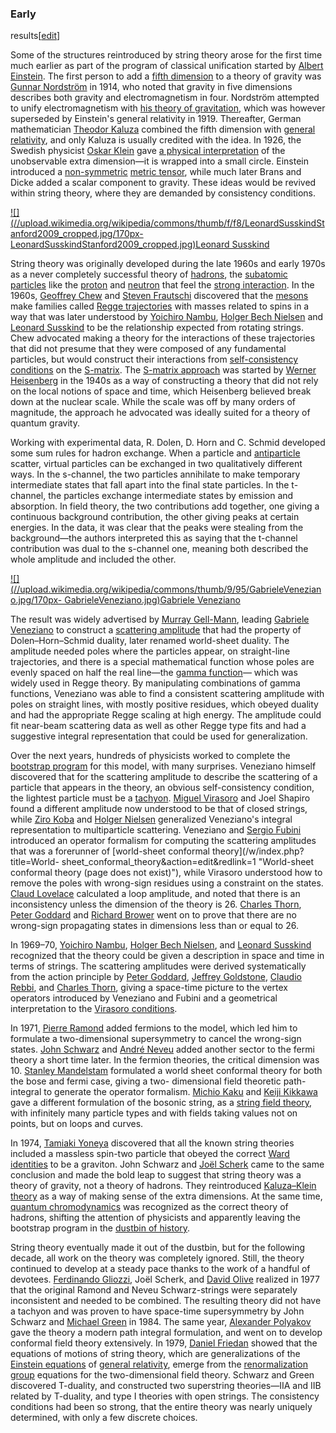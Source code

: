 ### Early
results[[edit](/w/index.php?title=String\_theory&action=edit&section=25 "Edit
section: Early results")]

Some of the structures reintroduced by string theory arose for the first time
much earlier as part of the program of classical unification started by
[Albert Einstein](/wiki/Albert\_Einstein "Albert Einstein"). The first person
to add a [fifth dimension](/wiki/Five-dimensional\_space "Five-dimensional
space") to a theory of gravity was [Gunnar
Nordström](/wiki/Gunnar\_Nordstr%C3%B6m "Gunnar Nordström") in 1914, who noted
that gravity in five dimensions describes both gravity and electromagnetism in
four. Nordström attempted to unify electromagnetism with [his theory of
gravitation](/wiki/Nordstr%C3%B6m%27s\_theory\_of\_gravitation "Nordström's
theory of gravitation"), which was however superseded by Einstein's general
relativity in 1919. Thereafter, German mathematician [Theodor
Kaluza](/wiki/Theodor\_Kaluza "Theodor Kaluza") combined the fifth dimension
with [general relativity](/wiki/General\_relativity "General relativity"), and
only Kaluza is usually credited with the idea. In 1926, the Swedish physicist
[Oskar Klein](/wiki/Oskar\_Klein "Oskar Klein") gave [a physical
interpretation](/wiki/Kaluza%E2%80%93Klein\_theory "Kaluza–Klein theory") of
the unobservable extra dimension—it is wrapped into a small circle. Einstein
introduced a [non-symmetric](/wiki/Antisymmetric\_tensor "Antisymmetric
tensor") [metric tensor](/wiki/Metric\_tensor "Metric tensor"), while much
later Brans and Dicke added a scalar component to gravity. These ideas would
be revived within string theory, where they are demanded by consistency
conditions.

[![](//upload.wikimedia.org/wikipedia/commons/thumb/f/f8/LeonardSusskindStanford2009\_cropped.jpg/170px-
LeonardSusskindStanford2009\_cropped.jpg)](/wiki/File:LeonardSusskindStanford2009\_cropped.jpg)[Leonard
Susskind](/wiki/Leonard\_Susskind "Leonard Susskind")

String theory was originally developed during the late 1960s and early 1970s
as a never completely successful theory of [hadrons](/wiki/Hadron "Hadron"),
the [subatomic particles](/wiki/Subatomic\_particle "Subatomic particle") like
the [proton](/wiki/Proton "Proton") and [neutron](/wiki/Neutron "Neutron")
that feel the [strong interaction](/wiki/Strong\_interaction "Strong
interaction"). In the 1960s, [Geoffrey Chew](/wiki/Geoffrey\_Chew "Geoffrey
Chew") and [Steven Frautschi](/wiki/Steven\_Frautschi "Steven Frautschi")
discovered that the [mesons](/wiki/Meson "Meson") make families called [Regge
trajectories](/wiki/Regge\_trajectories "Regge trajectories") with masses
related to spins in a way that was later understood by [Yoichiro
Nambu](/wiki/Yoichiro\_Nambu "Yoichiro Nambu"), [Holger Bech
Nielsen](/wiki/Holger\_Bech\_Nielsen "Holger Bech Nielsen") and [Leonard
Susskind](/wiki/Leonard\_Susskind "Leonard Susskind") to be the relationship
expected from rotating strings. Chew advocated making a theory for the
interactions of these trajectories that did not presume that they were
composed of any fundamental particles, but would construct their interactions
from [self-consistency conditions](/wiki/Bootstrap\_model "Bootstrap model") on
the [S-matrix](/wiki/S-matrix "S-matrix"). The [S-matrix
approach](/wiki/S-matrix\_theory "S-matrix theory") was started by [Werner
Heisenberg](/wiki/Werner\_Heisenberg "Werner Heisenberg") in the 1940s as a way
of constructing a theory that did not rely on the local notions of space and
time, which Heisenberg believed break down at the nuclear scale. While the
scale was off by many orders of magnitude, the approach he advocated was
ideally suited for a theory of quantum gravity.

Working with experimental data, R. Dolen, D. Horn and C. Schmid developed some
sum rules for hadron exchange. When a particle and
[antiparticle](/wiki/Antiparticle "Antiparticle") scatter, virtual particles
can be exchanged in two qualitatively different ways. In the s-channel, the
two particles annihilate to make temporary intermediate states that fall apart
into the final state particles. In the t-channel, the particles exchange
intermediate states by emission and absorption. In field theory, the two
contributions add together, one giving a continuous background contribution,
the other giving peaks at certain energies. In the data, it was clear that the
peaks were stealing from the background—the authors interpreted this as saying
that the t-channel contribution was dual to the s-channel one, meaning both
described the whole amplitude and included the other.

[![](//upload.wikimedia.org/wikipedia/commons/thumb/9/95/GabrieleVeneziano.jpg/170px-
GabrieleVeneziano.jpg)](/wiki/File:GabrieleVeneziano.jpg)[Gabriele
Veneziano](/wiki/Gabriele\_Veneziano "Gabriele Veneziano")

The result was widely advertised by [Murray Gell-Mann](/wiki/Murray\_Gell-Mann
"Murray Gell-Mann"), leading [Gabriele Veneziano](/wiki/Gabriele\_Veneziano
"Gabriele Veneziano") to construct a [scattering
amplitude](/wiki/Veneziano\_scattering\_amplitude "Veneziano scattering
amplitude") that had the property of Dolen–Horn–Schmid duality, later renamed
world-sheet duality. The amplitude needed poles where the particles appear, on
straight-line trajectories, and there is a special mathematical function whose
poles are evenly spaced on half the real line—the [gamma
function](/wiki/Gamma\_function "Gamma function")— which was widely used in
Regge theory. By manipulating combinations of gamma functions, Veneziano was
able to find a consistent scattering amplitude with poles on straight lines,
with mostly positive residues, which obeyed duality and had the appropriate
Regge scaling at high energy. The amplitude could fit near-beam scattering
data as well as other Regge type fits and had a suggestive integral
representation that could be used for generalization.

Over the next years, hundreds of physicists worked to complete the [bootstrap
program](/wiki/Bootstrap\_model "Bootstrap model") for this model, with many
surprises. Veneziano himself discovered that for the scattering amplitude to
describe the scattering of a particle that appears in the theory, an obvious
self-consistency condition, the lightest particle must be a
[tachyon](/wiki/Tachyon "Tachyon"). [Miguel
Virasoro](/wiki/Miguel\_%C3%81ngel\_Virasoro\_\(physicist\) "Miguel Ángel
Virasoro \(physicist\)") and Joel Shapiro found a different amplitude now
understood to be that of closed strings, while [Ziro
Koba](/w/index.php?title=Ziro\_Koba&action=edit&redlink=1 "Ziro Koba \(page
does not exist\)") and [Holger Nielsen](/wiki/Holger\_Bech\_Nielsen "Holger Bech
Nielsen") generalized Veneziano's integral representation to multiparticle
scattering. Veneziano and [Sergio Fubini](/wiki/Sergio\_Fubini "Sergio Fubini")
introduced an operator formalism for computing the scattering amplitudes that
was a forerunner of [world-sheet conformal theory](/w/index.php?title=World-
sheet\_conformal\_theory&action=edit&redlink=1 "World-sheet conformal theory
\(page does not exist\)"), while Virasoro understood how to remove the poles
with wrong-sign residues using a constraint on the states. [Claud
Lovelace](/wiki/Claud\_Lovelace "Claud Lovelace") calculated a loop amplitude,
and noted that there is an inconsistency unless the dimension of the theory is
26. [Charles Thorn](/wiki/Charles\_Thorn "Charles Thorn"), [Peter
Goddard](/wiki/Peter\_Goddard\_\(physicist\) "Peter Goddard \(physicist\)") and
[Richard Brower](/w/index.php?title=Richard\_Brower&action=edit&redlink=1
"Richard Brower \(page does not exist\)") went on to prove that there are no
wrong-sign propagating states in dimensions less than or equal to 26.

In 1969–70, [Yoichiro Nambu](/wiki/Yoichiro\_Nambu "Yoichiro Nambu"), [Holger
Bech Nielsen](/wiki/Holger\_Bech\_Nielsen "Holger Bech Nielsen"), and [Leonard
Susskind](/wiki/Leonard\_Susskind "Leonard Susskind") recognized that the
theory could be given a description in space and time in terms of strings. The
scattering amplitudes were derived systematically from the action principle by
[Peter Goddard](/wiki/Peter\_Goddard\_\(physicist\) "Peter Goddard
\(physicist\)"), [Jeffrey Goldstone](/wiki/Jeffrey\_Goldstone "Jeffrey
Goldstone"), [Claudio
Rebbi](/w/index.php?title=Claudio\_Rebbi&action=edit&redlink=1 "Claudio Rebbi
\(page does not exist\)"), and [Charles Thorn](/wiki/Charles\_Thorn "Charles
Thorn"), giving a space-time picture to the vertex operators introduced by
Veneziano and Fubini and a geometrical interpretation to the [Virasoro
conditions](/wiki/Virasoro\_algebra "Virasoro algebra").

In 1971, [Pierre Ramond](/wiki/Pierre\_Ramond "Pierre Ramond") added fermions
to the model, which led him to formulate a two-dimensional supersymmetry to
cancel the wrong-sign states. [John Schwarz](/wiki/John\_Henry\_Schwarz "John
Henry Schwarz") and [André Neveu](/wiki/Andr%C3%A9\_Neveu "André Neveu") added
another sector to the fermi theory a short time later. In the fermion
theories, the critical dimension was 10. [Stanley
Mandelstam](/wiki/Stanley\_Mandelstam "Stanley Mandelstam") formulated a world
sheet conformal theory for both the bose and fermi case, giving a two-
dimensional field theoretic path-integral to generate the operator formalism.
[Michio Kaku](/wiki/Michio\_Kaku "Michio Kaku") and [Keiji
Kikkawa](/wiki/Keiji\_Kikkawa "Keiji Kikkawa") gave a different formulation of
the bosonic string, as a [string field theory](/wiki/String\_field\_theory
"String field theory"), with infinitely many particle types and with fields
taking values not on points, but on loops and curves.

In 1974, [Tamiaki Yoneya](/wiki/Tamiaki\_Yoneya "Tamiaki Yoneya") discovered
that all the known string theories included a massless spin-two particle that
obeyed the correct [Ward identities](/wiki/Ward\_identities "Ward identities")
to be a graviton. John Schwarz and [Joël Scherk](/wiki/Jo%C3%ABl\_Scherk "Joël
Scherk") came to the same conclusion and made the bold leap to suggest that
string theory was a theory of gravity, not a theory of hadrons. They
reintroduced [Kaluza–Klein theory](/wiki/Kaluza%E2%80%93Klein\_theory
"Kaluza–Klein theory") as a way of making sense of the extra dimensions. At
the same time, [quantum chromodynamics](/wiki/Quantum\_chromodynamics "Quantum
chromodynamics") was recognized as the correct theory of hadrons, shifting the
attention of physicists and apparently leaving the bootstrap program in the
[dustbin of history](/wiki/Dustbin\_of\_history "Dustbin of history").

String theory eventually made it out of the dustbin, but for the following
decade, all work on the theory was completely ignored. Still, the theory
continued to develop at a steady pace thanks to the work of a handful of
devotees. [Ferdinando Gliozzi](/wiki/Ferdinando\_Gliozzi "Ferdinando Gliozzi"),
Joël Scherk, and [David Olive](/wiki/David\_Olive "David Olive") realized in
1977 that the original Ramond and Neveu Schwarz-strings were separately
inconsistent and needed to be combined. The resulting theory did not have a
tachyon and was proven to have space-time supersymmetry by John Schwarz and
[Michael Green](/wiki/Michael\_Green\_\(physicist\) "Michael Green
\(physicist\)") in 1984. The same year, [Alexander
Polyakov](/wiki/Alexander\_Markovich\_Polyakov "Alexander Markovich Polyakov")
gave the theory a modern path integral formulation, and went on to develop
conformal field theory extensively. In 1979, [Daniel
Friedan](/wiki/Daniel\_Friedan "Daniel Friedan") showed that the equations of
motions of string theory, which are generalizations of the [Einstein
equations](/wiki/Einstein\_equations "Einstein equations") of [general
relativity](/wiki/General\_relativity "General relativity"), emerge from the
[renormalization group](/wiki/Renormalization\_group "Renormalization group")
equations for the two-dimensional field theory. Schwarz and Green discovered
T-duality, and constructed two superstring theories—IIA and IIB related by
T-duality, and type I theories with open strings. The consistency conditions
had been so strong, that the entire theory was nearly uniquely determined,
with only a few discrete choices.
